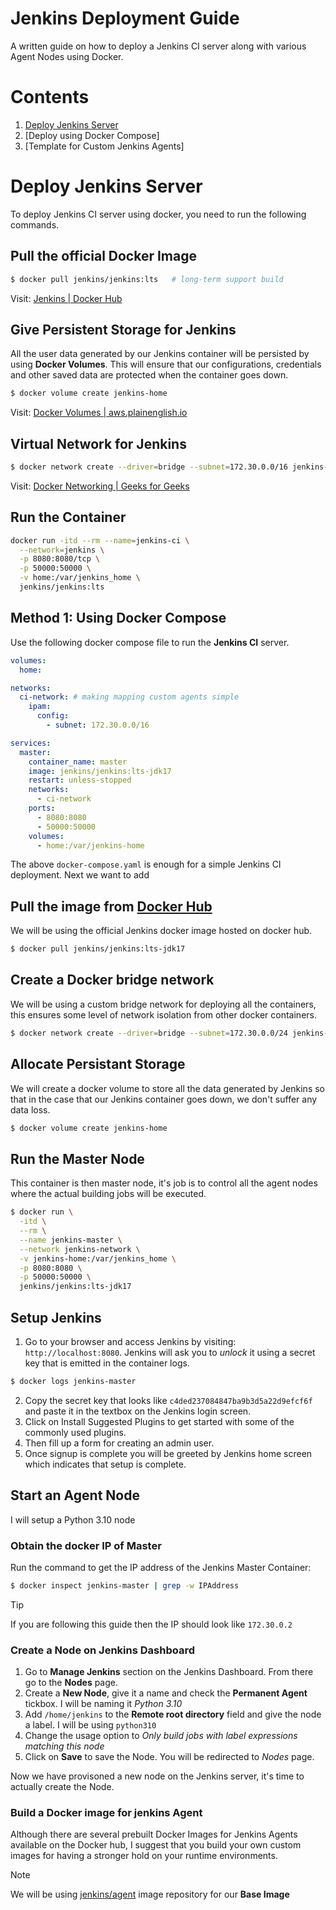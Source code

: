 # Jenkins Deployment Guide

A written guide on how to deploy a Jenkins CI server along with various Agent Nodes using Docker.

# Contents

1. [Deploy Jenkins Server](#deploy-jenkins-server)
2. [Deploy using Docker Compose]
3. [Template for Custom Jenkins Agents]  


# Deploy Jenkins Server

To deploy Jenkins CI server using docker, you need to run the following commands.

## Pull the official Docker Image

```bash
$ docker pull jenkins/jenkins:lts   # long-term support build
```

Visit: [Jenkins | Docker Hub](https://hub.docker.com/r/jenkins/jenkins)

## Give Persistent Storage for Jenkins

All the user data generated by our Jenkins container will be persisted by using __Docker Volumes__. This will ensure that our configurations, credentials and other saved data are protected when the container goes down.

```bash
$ docker volume create jenkins-home
```

Visit: [Docker Volumes | aws.plainenglish.io](https://aws.plainenglish.io/the-ultimate-guide-to-docker-volumes-812498a4d996)


## Virtual Network for Jenkins



```bash
$ docker network create --driver=bridge --subnet=172.30.0.0/16 jenkins-vnet
```

Visit: [Docker Networking | Geeks for Geeks](https://www.geeksforgeeks.org/basics-of-docker-networking/)

## Run the Container

```bash
docker run -itd --rm --name=jenkins-ci \
  --network=jenkins \
  -p 8080:8080/tcp \
  -p 50000:50000 \
  -v home:/var/jenkins_home \
  jenkins/jenkins:lts
```




## Method 1: Using Docker Compose

Use the following docker compose file to run the __Jenkins CI__ server.

```yaml
volumes:
  home:

networks:
  ci-network: # making mapping custom agents simple 
    ipam:
      config:
        - subnet: 172.30.0.0/16

services:
  master:
    container_name: master
    image: jenkins/jenkins:lts-jdk17
    restart: unless-stopped
    networks:
      - ci-network
    ports:
      - 8080:8080
      - 50000:50000
    volumes:
      - home:/var/jenkins-home
```

The above `docker-compose.yaml` is enough for a simple Jenkins CI deployment. Next we want to add

## Pull the image from [Docker Hub](https://hub.docker.com/r/jenkins/jenkins)
We will be using the official Jenkins docker image hosted on docker hub.
```bash
$ docker pull jenkins/jenkins:lts-jdk17
```
## Create a Docker bridge network
We will be using a custom bridge network for deploying all the containers, this ensures some level of network isolation from other docker containers.

```bash
$ docker network create --driver=bridge --subnet=172.30.0.0/24 jenkins-network
```
## Allocate Persistant Storage
We will create a docker volume to store all the data generated by Jenkins so that in the case that our Jenkins container goes down, we don't suffer any data loss.
```bash
$ docker volume create jenkins-home
```

## Run the Master Node
This container is then master node, it's job is to control all the agent nodes where the actual building jobs will be executed. 
```bash
$ docker run \
  -itd \
  --rm \
  --name jenkins-master \
  --network jenkins-network \
  -v jenkins-home:/var/jenkins_home \
  -p 8080:8080 \
  -p 50000:50000 \
  jenkins/jenkins:lts-jdk17
```

## Setup Jenkins

1. Go to your browser and access Jenkins by visiting: `http://localhost:8080`. Jenkins will ask you to *unlock* it using a secret key that is emitted in the container logs.
```bash
$ docker logs jenkins-master
```
2. Copy the secret key that looks like `c4ded237084847ba9b3d5a22d9efcf6f` and paste it in the textbox on the Jenkins login screen.
3. Click on Install Suggested Plugins to get started with some of the commonly used plugins.
4. Then fill up a form for creating an admin user.
5. Once signup is complete you will be greeted by Jenkins home screen which indicates that setup is complete.

## Start an Agent Node

I will setup a Python 3.10 node

### Obtain the docker IP of Master

Run the command to get the IP address of the Jenkins Master Container:

```bash
$ docker inspect jenkins-master | grep -w IPAddress
```
> [!TIP]
> If you are following this guide then the IP should look like `172.30.0.2`

### Create a Node on Jenkins Dashboard

1. Go to **Manage Jenkins** section on the Jenkins Dashboard. From there go to the **Nodes** page.
2. Create a **New Node**, give it a name and check the **Permanent Agent** tickbox. I will be naming it *Python 3.10*
3. Add `/home/jenkins` to the **Remote root directory** field and give the node a label. I will be using `python310`
4. Change the usage option to *Only build jobs with label expressions matching this node*
5. Click on **Save** to save the Node. You will be redirected to *Nodes* page.

Now we have provisoned a new node on the Jenkins server, it's time to actually create the Node.

### Build a Docker image for jenkins Agent

Although there are several prebuilt Docker Images for Jenkins Agents available on the Docker hub, I suggest that you build your own custom images for having a stronger hold on your runtime environments.

> [!NOTE]
> We will be using [jenkins/agent](https://hub.docker.com/r/jenkins/agent) image repository for our **Base Image**


